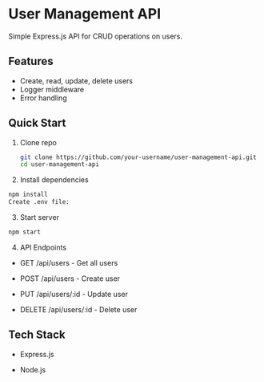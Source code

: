 # User Management API

Simple Express.js API for CRUD operations on users.

## Features

- Create, read, update, delete users
- Logger middleware
- Error handling

## Quick Start

1. Clone repo
   ```bash
   git clone https://github.com/your-username/user-management-api.git
   cd user-management-api
   ```
2. Install dependencies

```bash
npm install
Create .env file:
```

3. Start server

```bash
npm start
```

4. API Endpoints

- GET /api/users - Get all users

- POST /api/users - Create user

- PUT /api/users/:id - Update user

- DELETE /api/users/:id - Delete user

## Tech Stack

- Express.js

- Node.js
